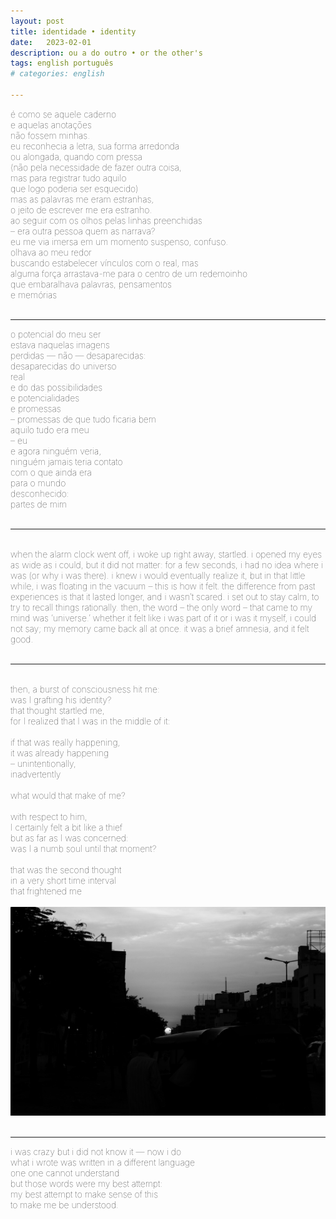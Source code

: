 ```yaml
---
layout: post
title: identidade • identity
date:   2023-02-01
description: ou a do outro • or the other's
tags: english português
# categories: english

---
```


<span style="font-size:14px;font-weight:lighter">
é como se aquele caderno 
<br> e aquelas anotações
<br> não fossem minhas.
<br> eu reconhecia a letra, sua forma arredonda 
<br> ou alongada, quando com pressa
<br> (não pela necessidade de fazer outra coisa,
<br> mas para registrar tudo aquilo
<br> que logo poderia ser esquecido)
<!-- <br> e não se entregar às distrações) -->
<br> mas as palavras me eram estranhas, 
<br> o jeito de escrever me era estranho.
<br> ao seguir com os olhos pelas linhas preenchidas
<br> – era outra pessoa quem as narrava?
<br> eu me via imersa em um momento suspenso, confuso.
<br> olhava ao meu redor
<br> buscando estabelecer vínculos com o real, mas
<br> alguma força arrastava-me para o centro de um redemoinho 
<br> que embaralhava palavras, pensamentos 
<br> e memórias
</span>
<br>
<br>
<hr>

<span style="font-size:14px;font-weight:lighter">
o potencial do meu ser 
<br> estava naquelas imagens
<br> perdidas — não — desaparecidas:
<br> desaparecidas do universo
<br> real
<br> e do das possibilidades
<br> e potencialidades
<br> e promessas
<br> – promessas de que tudo ficaria bem <!-- &emsp; &emsp; &ensp;  -->
<!-- <br>  -->
<br> aquilo tudo era meu
<br> – eu <!--&emsp; &emsp; &emsp; &emsp;&emsp;&emsp;eu -->
<br> e agora ninguém veria,
<br> ninguém jamais teria contato
<br> com o que ainda era
<br> para o mundo
<br> desconhecido:
<br> partes de mim
</span>
<br>
<br>
<hr>

<span style="font-size:14px;font-weight:lighter"> 
<br>when the alarm clock went off, i woke up right away, startled. i opened my eyes as wide as i could, but it did not matter: for a few seconds, i had no idea where i was (or why i was there). i knew i would eventually realize it, but in that little while, i was floating in the vacuum – this is how it felt. the difference from past experiences is that it lasted longer, and i wasn’t scared. i set out to stay calm, to try to recall things rationally. then, the word – the only word – that came to my mind was ‘universe.’ whether it felt like i was part of it or i was it myself, i could not say; my memory came back all at once. it was a brief amnesia, and it felt good.</span>
<br>
<br>
<hr>

<span style="font-size:14px;font-weight:lighter">
<br> then, a burst of consciousness hit me:
<br> was I grafting his identity?
<br> that thought startled me,
<br> for I realized that I was in the middle of it:
<br> 
<br> if that was really happening,
<br> it was already happening
<br> – unintentionally,
<br> inadvertently
<br> 
<br> what would that make of me?
<br> 
<br> with respect to him,
<br> I certainly felt a bit like a thief
<br> but as far as I was concerned:
<br> was I a numb soul until that moment?
<br> 
<br> that was the second thought
<br> in a very short time interval
<br> that frightened me
</span>
<br>
<br>

<div>
    <img src="/assets/img/sun.jpg" class="my-image rounded z-depth-1">
</div>
<br>


<!-- <hr> -->
<hr>

<span style="font-size:14px;font-weight:lighter">  
i was crazy but i did not know it — now i do
<br> what i wrote was written in a different language
<br> one one cannot understand
<br> but those words were my best attempt:
<br> my best attempt to make sense of this
<br> to make me be understood.
</span>
<br>
<br>
